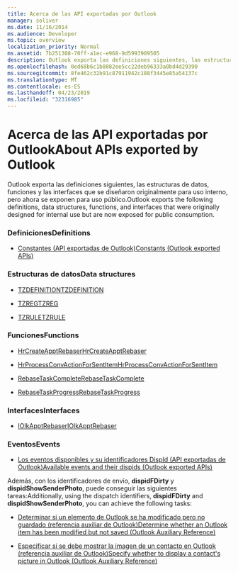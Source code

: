 ```yaml
---
title: Acerca de las API exportadas por Outlook
manager: soliver
ms.date: 11/16/2014
ms.audience: Developer
ms.topic: overview
localization_priority: Normal
ms.assetid: 7b251308-70ff-a1ec-e968-9d5993909505
description: Outlook exporta las definiciones siguientes, las estructuras de datos, funciones y las interfaces que se diseñaron originalmente para uso interno, pero ahora se exponen para uso público.
ms.openlocfilehash: 0ed68b6c1b8082ee5cc22deb96333a0bd4d29390
ms.sourcegitcommit: 8fe462c32b91c87911942c188f3445e85a54137c
ms.translationtype: MT
ms.contentlocale: es-ES
ms.lasthandoff: 04/23/2019
ms.locfileid: "32316985"
---
```

# <a name="about-apis-exported-by-outlook"></a><span data-ttu-id="c3138-103">Acerca de las API exportadas por Outlook</span><span class="sxs-lookup"><span data-stu-id="c3138-103">About APIs exported by Outlook</span></span>

<span data-ttu-id="c3138-104">Outlook exporta las definiciones siguientes, las estructuras de datos, funciones y las interfaces que se diseñaron originalmente para uso interno, pero ahora se exponen para uso público.</span><span class="sxs-lookup"><span data-stu-id="c3138-104">Outlook exports the following definitions, data structures, functions, and interfaces that were originally designed for internal use but are now exposed for public consumption.</span></span>
  
### <a name="definitions"></a><span data-ttu-id="c3138-105">Definiciones</span><span class="sxs-lookup"><span data-stu-id="c3138-105">Definitions</span></span>
  
- [<span data-ttu-id="c3138-106">Constantes (API exportadas de Outlook)</span><span class="sxs-lookup"><span data-stu-id="c3138-106">Constants (Outlook exported APIs)</span></span>](constants-outlook-exported-apis.md)
    
### <a name="data-structures"></a><span data-ttu-id="c3138-107">Estructuras de datos</span><span class="sxs-lookup"><span data-stu-id="c3138-107">Data structures</span></span>
  
- [<span data-ttu-id="c3138-108">TZDEFINITION</span><span class="sxs-lookup"><span data-stu-id="c3138-108">TZDEFINITION</span></span>](tzdefinition.md)
    
- [<span data-ttu-id="c3138-109">TZREG</span><span class="sxs-lookup"><span data-stu-id="c3138-109">TZREG</span></span>](tzreg.md)
    
- [<span data-ttu-id="c3138-110">TZRULE</span><span class="sxs-lookup"><span data-stu-id="c3138-110">TZRULE</span></span>](tzrule.md)
    
### <a name="functions"></a><span data-ttu-id="c3138-111">Funciones</span><span class="sxs-lookup"><span data-stu-id="c3138-111">Functions</span></span>
  
- [<span data-ttu-id="c3138-112">HrCreateApptRebaser</span><span class="sxs-lookup"><span data-stu-id="c3138-112">HrCreateApptRebaser</span></span>](hrcreateapptrebaser.md)
    
- [<span data-ttu-id="c3138-113">HrProcessConvActionForSentItem</span><span class="sxs-lookup"><span data-stu-id="c3138-113">HrProcessConvActionForSentItem</span></span>](hrprocessconvactionforsentitem.md)
    
- [<span data-ttu-id="c3138-114">RebaseTaskComplete</span><span class="sxs-lookup"><span data-stu-id="c3138-114">RebaseTaskComplete</span></span>](rebasetaskcomplete.md)
    
- [<span data-ttu-id="c3138-115">RebaseTaskProgress</span><span class="sxs-lookup"><span data-stu-id="c3138-115">RebaseTaskProgress</span></span>](rebasetaskprogress.md)
    
### <a name="interfaces"></a><span data-ttu-id="c3138-116">Interfaces</span><span class="sxs-lookup"><span data-stu-id="c3138-116">Interfaces</span></span>
  
- [<span data-ttu-id="c3138-117">IOlkApptRebaser</span><span class="sxs-lookup"><span data-stu-id="c3138-117">IOlkApptRebaser</span></span>](iolkapptrebaser.md)
    
### <a name="events"></a><span data-ttu-id="c3138-118">Eventos</span><span class="sxs-lookup"><span data-stu-id="c3138-118">Events</span></span>
  
- [<span data-ttu-id="c3138-119">Los eventos disponibles y su identificadores DispId (API exportadas de Outlook)</span><span class="sxs-lookup"><span data-stu-id="c3138-119">Available events and their dispids (Outlook exported APIs)</span></span>](available-events-and-their-dispids-outlook-exported-apis.md)
    
<span data-ttu-id="c3138-120">Además, con los identificadores de envío, **dispidFDirty** y **dispidShowSenderPhoto**, puede conseguir las siguientes tareas:</span><span class="sxs-lookup"><span data-stu-id="c3138-120">Additionally, using the dispatch identifiers, **dispidFDirty** and **dispidShowSenderPhoto**, you can achieve the following tasks:</span></span>
  
- [<span data-ttu-id="c3138-121">Determinar si un elemento de Outlook se ha modificado pero no guardado (referencia auxiliar de Outlook)</span><span class="sxs-lookup"><span data-stu-id="c3138-121">Determine whether an Outlook item has been modified but not saved (Outlook Auxiliary Reference)</span></span>](how-to-determine-if-outlook-item-has-been-modified-but-not-saved.md)
    
- [<span data-ttu-id="c3138-122">Especificar si se debe mostrar la imagen de un contacto en Outlook (referencia auxiliar de Outlook)</span><span class="sxs-lookup"><span data-stu-id="c3138-122">Specify whether to display a contact's picture in Outlook (Outlook Auxiliary Reference)</span></span>](https://msdn.microsoft.com/library/office/gg262879.aspx)
    

